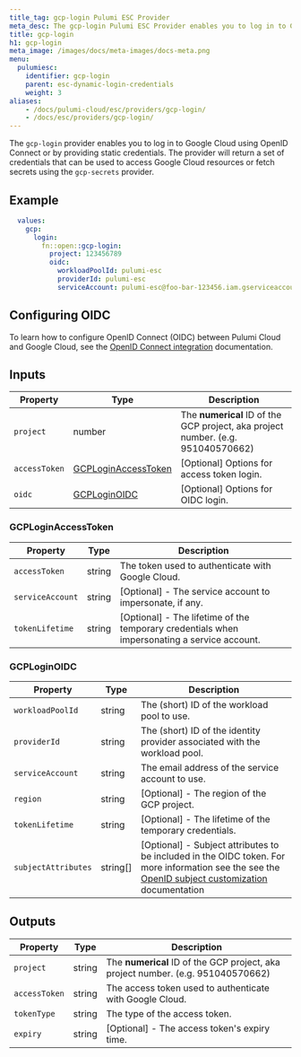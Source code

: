 ```yaml
---
title_tag: gcp-login Pulumi ESC Provider
meta_desc: The gcp-login Pulumi ESC Provider enables you to log in to Google Cloud using OIDC or by providing static credentials.
title: gcp-login
h1: gcp-login
meta_image: /images/docs/meta-images/docs-meta.png
menu:
  pulumiesc:
    identifier: gcp-login
    parent: esc-dynamic-login-credentials
    weight: 3
aliases:
    - /docs/pulumi-cloud/esc/providers/gcp-login/
    - /docs/esc/providers/gcp-login/
---
```


The `gcp-login` provider enables you to log in to Google Cloud using OpenID Connect or by providing static credentials. The provider will return a set of credentials that can be used to access Google Cloud resources or fetch secrets using the `gcp-secrets` provider.

## Example

```yaml
  values:
    gcp:
      login:
        fn::open::gcp-login:
          project: 123456789
          oidc:
            workloadPoolId: pulumi-esc
            providerId: pulumi-esc
            serviceAccount: pulumi-esc@foo-bar-123456.iam.gserviceaccount.com
```

## Configuring OIDC

To learn how to configure OpenID Connect (OIDC) between Pulumi Cloud and Google Cloud, see the [OpenID Connect integration](/docs/pulumi-cloud/oidc/provider/gcp/) documentation.

## Inputs

| Property      | Type                                        | Description                                                                      |
|---------------|---------------------------------------------|----------------------------------------------------------------------------------|
| `project`     | number                                      | The **numerical** ID of the GCP project, aka project number. (e.g. 951040570662) |
| `accessToken` | [GCPLoginAccessToken](#gcploginaccesstoken) | [Optional] Options for access token login.                                       |
| `oidc`        | [GCPLoginOIDC](#gcploginoidc)               | [Optional] Options for OIDC login.                                               |

### GCPLoginAccessToken

| Property         | Type   | Description                                                                                  |
|------------------|--------|----------------------------------------------------------------------------------------------|
| `accessToken`    | string | The token used to authenticate with Google Cloud.                                            |
| `serviceAccount` | string | [Optional] - The service account to impersonate, if any.                                     |
| `tokenLifetime`  | string | [Optional] - The lifetime of the temporary credentials when impersonating a service account. |

### GCPLoginOIDC

| Property         | Type   | Description                                                                |
|------------------|--------|----------------------------------------------------------------------------|
| `workloadPoolId` | string | The (short) ID of the workload pool to use.                                |
| `providerId`     | string | The (short) ID of the identity provider associated with the workload pool. |
| `serviceAccount` | string | The email address of the service account to use.                           |
| `region`         | string | [Optional] - The region of the GCP project.                                |
| `tokenLifetime`  | string | [Optional] - The lifetime of the temporary credentials.                    |
| `subjectAttributes`  | string[] | [Optional] - Subject attributes to be included in the OIDC token. For more information see the see the [OpenID subject customization](/docs/pulumi-cloud/oidc/provider/gcp#subject-customization) documentation |

## Outputs

| Property      | Type   | Description                                                                      |
|---------------|--------|----------------------------------------------------------------------------------|
| `project`     | string | The **numerical** ID of the GCP project, aka project number. (e.g. 951040570662) |
| `accessToken` | string | The access token used to authenticate with Google Cloud.                         |
| `tokenType`   | string | The type of the access token.                                                    |
| `expiry`      | string | [Optional] - The access token's expiry time.                                     |

